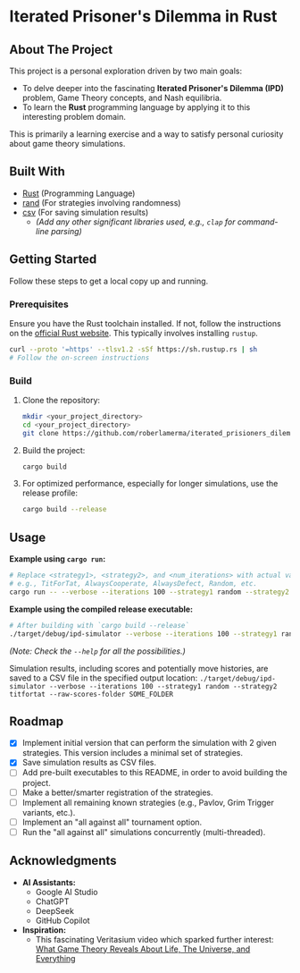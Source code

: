 # Iterated Prisoner's Dilemma in Rust

## About The Project

This project is a personal exploration driven by two main goals:

*   To delve deeper into the fascinating **Iterated Prisoner's Dilemma (IPD)** problem, Game Theory concepts, and Nash equilibria.
*   To learn the **Rust** programming language by applying it to this interesting problem domain.

This is primarily a learning exercise and a way to satisfy personal curiosity about game theory simulations.

## Built With

*   [Rust](https://www.rust-lang.org/) (Programming Language)
*   [rand](https://crates.io/crates/rand) (For strategies involving randomness)
*   [csv](https://crates.io/crates/csv) (For saving simulation results)
    *   *(Add any other significant libraries used, e.g., `clap` for command-line parsing)*

## Getting Started

Follow these steps to get a local copy up and running.

### Prerequisites

Ensure you have the Rust toolchain installed. If not, follow the instructions on the [official Rust website](https://www.rust-lang.org/tools/install). This typically involves installing `rustup`.

```bash
curl --proto '=https' --tlsv1.2 -sSf https://sh.rustup.rs | sh
# Follow the on-screen instructions
```

### Build

1.  Clone the repository:
    ```bash
    mkdir <your_project_directory>
    cd <your_project_directory>
    git clone https://github.com/roberlamerma/iterated_prisioners_dilemma.git
    ```
2.  Build the project:
    ```bash
    cargo build
    ```
3.  For optimized performance, especially for longer simulations, use the release profile:
    ```bash
    cargo build --release
    ```

## Usage

**Example using `cargo run`:**

```bash
# Replace <strategy1>, <strategy2>, and <num_iterations> with actual values supported by the program
# e.g., TitForTat, AlwaysCooperate, AlwaysDefect, Random, etc.
cargo run -- --verbose --iterations 100 --strategy1 random --strategy2 titfortat
```

**Example using the compiled release executable:**

```bash
# After building with `cargo build --release`
./target/debug/ipd-simulator --verbose --iterations 100 --strategy1 random --strategy2 titfortat
```

*(Note: Check the `--help` for all the possibilities.)*

Simulation results, including scores and potentially move histories, are saved to a CSV file in the specified output location:
`./target/debug/ipd-simulator --verbose --iterations 100 --strategy1 random --strategy2 titfortat --raw-scores-folder SOME_FOLDER`

## Roadmap

-   [x] Implement initial version that can perform the simulation with 2 given strategies. This version includes a minimal set of strategies.
-   [x] Save simulation results as CSV files.
-   [ ] Add pre-built executables to this README, in order to avoid building the project.
-   [ ] Make a better/smarter registration of the strategies.
-   [ ] Implement all remaining known strategies (e.g., Pavlov, Grim Trigger variants, etc.).
-   [ ] Implement an "all against all" tournament option.
-   [ ] Run the "all against all" simulations concurrently (multi-threaded).

## Acknowledgments

*   **AI Assistants:**
    *   Google AI Studio
    *   ChatGPT
    *   DeepSeek
    *   GitHub Copilot
*   **Inspiration:**
    *   This fascinating Veritasium video which sparked further interest: [What Game Theory Reveals About Life, The Universe, and Everything](https://www.youtube.com/watch?v=mScpHTIi-kM)
